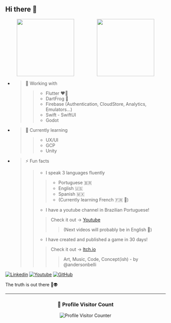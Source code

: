 ## Hi there 👋

<div style="display: flex; justify-content: space-around;">
  <img height="180em" src="https://github-readme-stats.vercel.app/api?username=andersonbelli&show_icons=true&theme=tokyonight"/>
  <img height="180em" src="https://github-readme-stats.vercel.app/api/top-langs/?username=andersonbelli&layout=compact&theme=tokyonight"/>
</div>

- > 🔭 Working with
  > > - Flutter ❤️💙
  > > - DartFrog 🐸
  > > - Firebase (Authentication, CloudStore, Analytics, Emulators...)
  > > - Swift - SwiftUI
  > > - Godot
- > 🌱 Currently learning
  > > - UX/UI
  > > - GCP
  > > - Unity
- > ⚡ Fun facts
  > > - I speak 3 languages fluently
  > > > - Portuguese 🇧🇷
  > > > - English 🇺🇸
  > > > - Spanish 🇲🇽
  > > > - (Currently learning French 🇫🇷 🥖)
  > > - I have a youtube channel in Brazilian Portuguese!
    > > > Check it out -> [Youtube](www.youtube.com/@SolartDev)
    > > > > (Next videos will probably be in English 🤔)
  > > - I have created and published a game in 30 days!
    > > > Check it out -> [Itch.io](https://solartdev.itch.io)
    > > > > Art, Music, Code, Concept(ish) - by @andersonbelli

[![Linkedin](https://img.shields.io/badge/-AndersonBelli-blue?style=flat-square&logo=Linkedin&logoColor=white&link=andersonbelli)](linkedin.com/in/andersonbelli)
[![Youtube](https://img.shields.io/badge/-SolartDev-red?style=flat-square&logo=Youtube&logoColor=white&link=solartdev)](https://www.youtube.com/@SolartDev)
[![GitHub](https://img.shields.io/github/followers/iuricode?label=follow&style=social)](github.com/andersonbelli/)


The truth is out there 🖖👽

---

<div align="center">
  <h3><b>📍 Profile Visitor Count</b></h3>
</div>

<p align="center">
  <img
    src="https://profile-counter.glitch.me/andersonbelli/count.svg"
    alt="Profile Visitor Counter"
  />
</p>
